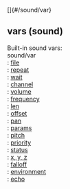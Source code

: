 []{#/sound/var}    
## vars (sound)    
Built-in sound vars:    
sound/var    
:   [file](/ref/sound/var/file/file.md)    
:   [repeat](/ref/sound/var/repeat/repeat.md)    
:   [wait](/ref/sound/var/wait/wait.md)    
:   [channel](/ref/sound/var/channel/channel.md)    
:   [volume](/ref/sound/var/volume/volume.md)    
:   [frequency](/ref/sound/var/frequency/frequency.md)    
:   [len](/ref/sound/var/len/len.md)    
:   [offset](/ref/sound/var/offset/offset.md)    
:   [pan](/ref/sound/var/pan/pan.md)    
:   [params](/ref/sound/var/params/params.md)    
:   [pitch](/ref/sound/var/pitch/pitch.md)    
:   [priority](/ref/sound/var/priority/priority.md)    
:   [status](/ref/sound/var/status/status.md)    
:   [x, y, z](/ref/sound/var/xyz/xyz.md)    
:   [falloff](/ref/sound/var/falloff/falloff.md)    
:   [environment](/ref/sound/var/environment/environment.md)    
:   [echo](/ref/sound/var/echo/echo.md)  